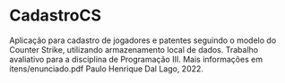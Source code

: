 # CadastroCS 

Aplicação para cadastro de jogadores e patentes seguindo o modelo do Counter Strike, utilizando armazenamento local de dados. 
Trabalho avaliativo para a disciplina de Programação III.
Mais informações em itens/enunciado.pdf
Paulo Henrique Dal Lago, 2022.